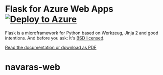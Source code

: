 # Flask for Azure Web Apps [![Deploy to Azure](http://azuredeploy.net/deploybutton.png)](https://azuredeploy.net/)

Flask is a microframework for Python based on Werkzeug, Jinja 2 and good intentions. And before you ask: It's [BSD licensed](http://flask.pocoo.org/docs/license/).

[Read the documentation or download as PDF](http://flask.pocoo.org/docs/0.10/)


# navaras-web
